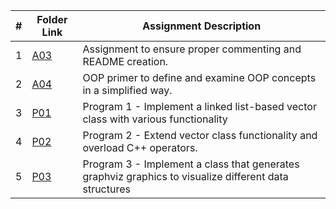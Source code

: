 |   #   | Folder Link | Assignment Description |
| :---: | ----------- | ---------------------- |
|  1  |    [A03](https://github.com/aelious/2143-OOP-Nagel/tree/main/Assignments/A03)      |  Assignment to ensure proper commenting and README creation. |
| 2 | [A04](https://github.com/aelious/2143-OOP-Nagel/tree/main/Assignments/A04) | OOP primer to define and examine OOP concepts in a simplified way. |
| 3 | [P01](https://github.com/aelious/2143-OOP-Nagel/tree/main/Assignments/P01) | Program 1 - Implement a linked list-based vector class with various functionality |
| 4  |  [P02](https://github.com/aelious/2143-OOP-Nagel/tree/main/Assignments/P02)  |  Program 2 - Extend vector class functionality and overload C++ operators.     |
| 5  |  [P03](https://github.com/aelious/2143-OOP-Nagel/tree/main/Assignments/P03)  |  Program 3 - Implement a class that generates graphviz graphics to visualize different data structures    |

